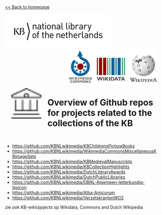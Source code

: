 [<< Back to homepage](https://kbnlwikimedia.github.io)

<img src="../media/KB_Nationale-Bibliotheek_Logo_RGB-Zwart-EN.png" width="350" hspace="0" align="left"/>
<img src="../media/wikimedia-logos.png" align="right" width="300" hspace="0" align="left"/>
<br clear="all"/>

<img src="../media/building-columns.svg" align="left" width="100" hspace="20" vspace="10"/>

# Overview of Github repos for projects related to the collections of the KB 
<br clear="all"/>

* https://github.com/KBNLwikimedia/KBChildrensPictureBooks
* https://github.com/KBNLwikimedia/WikimediaCommonsMiscellaneousKBimageSets
* https://github.com/KBNLwikimedia/KBMedievalManuscripts
* https://github.com/KBNLwikimedia/KBCollectionHighlights
* https://github.com/KBNLwikimedia/DutchLiteraryAwards
* https://github.com/KBNLwikimedia/DutchPublicLibraries
* https://github.com/KBNLwikimedia/DBNL-Algemeen-letterkundig-lexicon
* https://github.com/KBNLwikimedia/Alba-Amicorum
* https://github.com/KBNLwikimedia/VerzetskrantenWO2

zie ook KB-wikirppjects op Wikidata, Commons and Dutch Wikipedia
